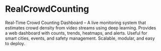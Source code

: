 # RealCrowdCounting
Real-Time Crowd Counting Dashboard – A live monitoring system that estimates crowd density from video streams using deep learning. Provides a web dashboard with counts, trends, heatmaps, and alerts. Useful for smart cities, events, and safety management. Scalable, modular, and easy to deploy.

